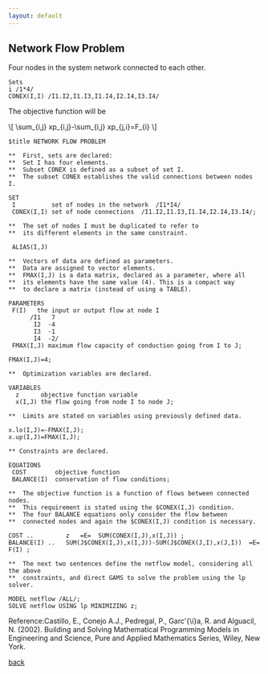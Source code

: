 ```yaml
---
layout: default
---
```


## Network Flow Problem

Four nodes in the system network connected to each other.
~~~
Sets 
i /1*4/
CONEX(I,I) /I1.I2,I1.I3,I1.I4,I2.I4,I3.I4/
 ~~~
The objective function will be 

\\[ \sum_{i,j} xp_{i,j}-\sum_{i,j} xp_{j,i}=F_{i}  \\]

~~~
$title NETWORK FLOW PROBLEM

**  First, sets are declared:
**  Set I has four elements.
**  Subset CONEX is defined as a subset of set I.
**  The subset CONEX establishes the valid connections between nodes I.

SET
 I          set of nodes in the network  /I1*I4/
 CONEX(I,I) set of node connections  /I1.I2,I1.I3,I1.I4,I2.I4,I3.I4/;

**  The set of nodes I must be duplicated to refer to
**  its different elements in the same constraint.

 ALIAS(I,J)

**  Vectors of data are defined as parameters.
**  Data are assigned to vector elements.
**  FMAX(I,J) is a data matrix, declared as a parameter, where all
**  its elements have the same value (4). This is a compact way
**  to declare a matrix (instead of using a TABLE).

PARAMETERS
 F(I)   the input or output flow at node I
      /I1   7
       I2  -4
       I3  -1
       I4  -2/
 FMAX(I,J) maximum flow capacity of conduction going from I to J;

FMAX(I,J)=4;

**  Optimization variables are declared.

VARIABLES
  z      objective function variable
  x(I,J) the flow going from node I to node J;

**  Limits are stated on variables using previously defined data.

x.lo(I,J)=-FMAX(I,J);
x.up(I,J)=FMAX(I,J);

** Constraints are declared.

EQUATIONS
 COST        objective function
 BALANCE(I)  conservation of flow conditions;

**  The objective function is a function of flows between connected nodes.
**  This requirement is stated using the $CONEX(I,J) condition.
**  The four BALANCE equations only consider the flow between
**  connected nodes and again the $CONEX(I,J) condition is necessary.

COST ..         z   =E=  SUM(CONEX(I,J),x(I,J)) ;
BALANCE(I) ..   SUM(J$CONEX(I,J),x(I,J))-SUM(J$CONEX(J,I),x(J,I))  =E=  F(I) ;

**  The next two sentences define the netflow model, considering all the above
**  constraints, and direct GAMS to solve the problem using the lp solver.

MODEL netflow /ALL/;
SOLVE netflow USING lp MINIMIZING z;

~~~


Reference:Castillo, E., Conejo A.J., Pedregal, P., Garc\'{\i}a, R. and Alguacil, N. (2002). Building and Solving Mathematical Programming Models in Engineering and Science, Pure and Applied Mathematics Series, Wiley, New York.


[back](./)
